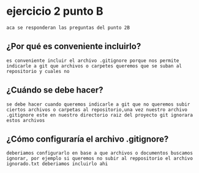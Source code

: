 # ejercicio 2 punto B
    aca se responderan las preguntas del punto 2B
## ¿Por qué es conveniente incluirlo?
    es conveniente incluir el archivo .gitignore porque nos permite indicarle a git que archivos o carpetes queremos que se suban al repositorio y cuales no

## ¿Cuándo se debe hacer?
    se debe hacer cuando queremos indicarle a git que no queremos subir ciertos archivos o carpetas al repositorio,una vez nuestro archivo .gitignore este en nuestro directorio raiz del proyecto git ignorara estos archivos

## ¿Cómo configuraría el archivo .gitignore?
    deberiamos configurarlo en base a que archivos o documentos buscamos ignorar, por ejemplo si queremos no subir al reppositorio el archivo ignorado.txt deberiamos incluirlo ahi

